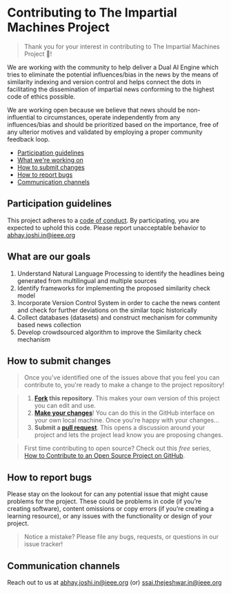 # Contributing to The Impartial Machines Project

>Thank you for your interest in contributing to The Impartial Machines Project :tada:! 

We are working with the community to help deliver a Dual AI Engine which tries to eliminate the potential influences/bias in the news by the means of similarity indexing and version control and helps connect the dots in facilitating the dissemination of impartial news conforming to the highest code of ethics possible.

We are working open because we believe that news should be non-influential to circumstances, operate independently from any influences/bias and should be prioritized based on the importance, free of any ulterior motives and validated by employing a proper community feedback loop. 

* [Participation guidelines](#participation-guidelines)
* [What we're working on](#what-were-working-on)
* [How to submit changes](#how-to-submit-changes)
* [How to report bugs](#how-to-report-bugs)
* [Communication channels](#communication-channels)

## Participation guidelines

This project adheres to a [code of conduct](CODE_OF_CONDUCT.md). By participating, you are expected to uphold this code. Please report unacceptable behavior to abhay.joshi.in@ieee.org

## What are our goals

1) Understand Natural Language Processing to identify the headlines being generated from multilingual and multiple sources
2) Identify frameworks for implementing the proposed similarity check model
3) Incorporate Version Control System in order to cache the news content and check for further deviations on the similar topic historically
4) Collect databases (datasets) and construct mechanism for community based news collection
5) Develop crowdsourced algorithm to improve the Similarity check mechanism

## How to submit changes

> Once you've identified one of the issues above that you feel you can contribute to, you're ready to make a change to the project repository!
 
> 1. **[Fork](https://help.github.com/articles/fork-a-repo/) this repository**. This makes your own version of this project you can edit and use.
> 2. **[Make your changes](https://guides.github.com/activities/forking/#making-changes)**! You can do this in the GitHub interface on your own local machine. Once you're happy with your changes...
> 3. **Submit a [pull request](https://help.github.com/articles/proposing-changes-to-a-project-with-pull-requests/)**. This opens a discussion around your project and lets the project lead know you are proposing changes.

> First time contributing to open source? Check out this *free* series, [How to Contribute to an Open Source Project on GitHub](https://egghead.io/series/how-to-contribute-to-an-open-source-project-on-github).

## How to report bugs

Please  stay on the lookout for can any potential issue that might cause problems for the project. These could be problems in code (if you’re creating software), content omissions or copy errors (if you’re creating a learning resource), or any issues with the functionality or design of your project. 

> Notice a mistake? Please file any bugs, requests, or questions in our issue tracker!

## Communication channels

Reach out to us at abhay.joshi.in@ieee.org (or) ssai.thejeshwar.in@ieee.org

